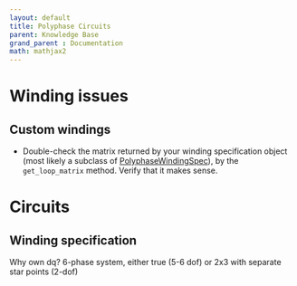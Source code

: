 ```yaml
---
layout: default
title: Polyphase Circuits
parent: Knowledge Base
grand_parent : Documentation
math: mathjax2
---
```


# Winding issues

## Custom windings

* Double-check the matrix returned by your winding specification object (most likely a subclass of [PolyphaseWindingSpec](../../api/PolyphaseWindingSpec.html)), by the `get_loop_matrix` method. Verify that
it makes sense.

# Circuits

## Winding specification

Why own dq? 6-phase system, either true (5-6 dof) or 2x3 with separate star points (2-dof)